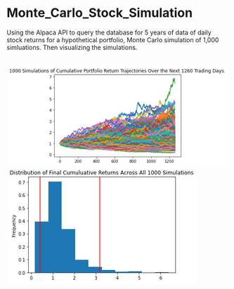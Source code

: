 # Monte_Carlo_Stock_Simulation
Using the Alpaca API  to query the database for 5 years of data of daily stock returns for a hypothetical portfolio, Monte Carlo simulation of 1,000 simluations. Then visualizing the simulations.
<br>
<br>
<br>
![](Images/MC_fiveyear_sim_plot.png)![](Images/MC_fiveyear_dist_plot.png)
<!-- <div class="row">
  <div class="col-md-4" markdown="1">
  <img src="Images/MC_fiveyear_sim_plot.png">
  </div>
    <div class="col-md-4" markdown="1">
  <img src="Images/MC_fiveyear_dist_plot.png">
  </div>
</div> -->
<!-- <p align="left"><img src="Images/MC_fiveyear_sim_plot.png" /> <img src="Images/MC_fiveyear_dist_plot.png"  /></p> -->
